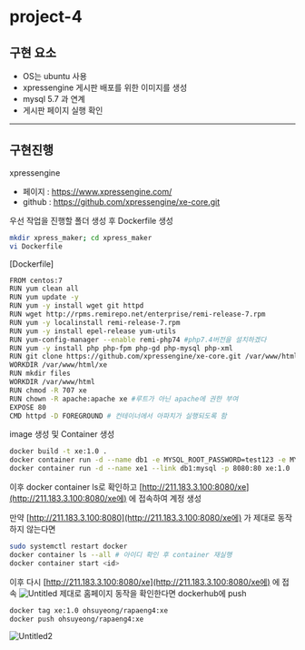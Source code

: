 # project-4
## 구현 요소

- OS는 ubuntu 사용
- xpressengine 게시판 배포를 위한 이미지를 생성
- mysql 5.7 과 연계
- 게시판 페이지 실행 확인

---

## 구현진행

xpressengine

- 페이지 : https://www.xpressengine.com/
- github : https://github.com/xpressengine/xe-core.git

우선 작업을 진행할 폴더 생성 후 Dockerfile 생성

```bash
mkdir xpress_maker; cd xpress_maker
vi Dockerfile
```

[Dockerfile]

```bash
FROM centos:7
RUN yum clean all
RUN yum update -y
RUN yum -y install wget git httpd
RUN wget http://rpms.remirepo.net/enterprise/remi-release-7.rpm 
RUN yum -y localinstall remi-release-7.rpm
RUN yum -y install epel-release yum-utils
RUN yum-config-manager --enable remi-php74 #php7.4버전을 설치하겠다
RUN yum -y install php php-fpm php-gd php-mysql php-xml
RUN git clone https://github.com/xpressengine/xe-core.git /var/www/html/xe # /var/www/html/xe 에 xpressengine 클론
WORKDIR /var/www/html/xe
RUN mkdir files
WORKDIR /var/www/html
RUN chmod -R 707 xe
RUN chown -R apache:apache xe #루트가 아닌 apache에 권한 부여
EXPOSE 80
CMD httpd -D FOREGROUND # 컨테이너에서 아파치가 실행되도록 함
```

image 생성 및 Container 생성

```bash
docker build -t xe:1.0 .
docker container run -d --name db1 -e MYSQL_ROOT_PASSWORD=test123 -e MYSQL_DATABASE=xe mysql:5.7
docker container run -d --name xe1 --link db1:mysql -p 8080:80 xe:1.0
```

이후 docker container ls로 확인하고 [http://211.183.3.100:8080/xe](http://211.183.3.100:8080/xe에) 에 접속하여 계정 생성

만약 [http://211.183.3.100:8080](http://211.183.3.100:8080/xe에) 가 제대로 동작하지 않는다면

```bash
sudo systemctl restart docker
docker container ls --all # 아이디 확인 후 container 재실행
docker container start <id>
```

이후 다시 [http://211.183.3.100:8080/xe](http://211.183.3.100:8080/xe에) 에 접속
![Untitled](https://github.com/OhSuYeong/project-4/assets/101083171/b0caae04-abac-4b1e-b248-2f5e26a02be1)
제대로 홈페이지 동작을 확인한다면 dockerhub에 push

```bash
docker tag xe:1.0 ohsuyeong/rapaeng4:xe
docker push ohsuyeong/rapaeng4:xe
```
![Untitled2](https://github.com/OhSuYeong/project-4/assets/101083171/c96584d5-15ec-40d2-9178-47e71e2552a4)
